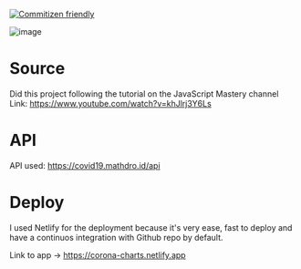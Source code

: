[![Commitizen friendly](https://img.shields.io/badge/commitizen-friendly-brightgreen.svg)](http://commitizen.github.io/cz-cli/)

![image](https://user-images.githubusercontent.com/36762964/80318293-9413be00-87df-11ea-94ed-c48dc435d231.png)

# Source

Did this project following the tutorial on the JavaScript Mastery channel
Link: https://www.youtube.com/watch?v=khJlrj3Y6Ls

# API
API used: https://covid19.mathdro.id/api 

# Deploy 
I used Netlify for the deployment because it's very ease, fast to deploy and have a continuos integration with Github repo by default.

Link to app -> https://corona-charts.netlify.app

